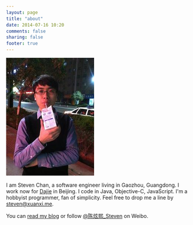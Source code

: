 ```yaml
---
layout: page
title: "about"
date: 2014-07-16 10:20
comments: false
sharing: false
footer: true
---
```

![about_me](/images/about_me.jpg)

I am Steven Chan, a software engineer living in Gaozhou, Guangdong. I work now for [Dajie](http://www.dajie.com/) in Beijing. I code in Java, Objective-C, JavaScript.  I'm a hobbyist programmer, fan of simplicity. Feel free to drop me a line by <steven@xuanxi.me>.

You can [read my blog](http://blog.xuanxi.me/) or follow [@陈炫熙_Steven](http://weibo.com/u/3761632162) on Weibo.
